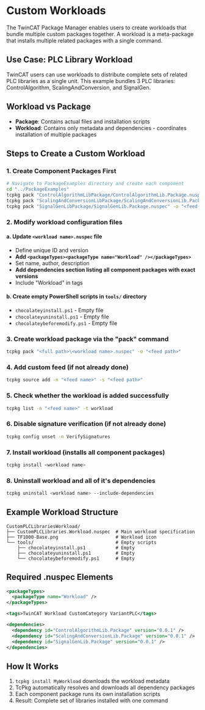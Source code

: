 # Custom Workloads

The TwinCAT Package Manager enables users to create workloads that bundle multiple custom packages together. A workload is a meta-package that installs multiple related packages with a single command.

## Use Case: PLC Library Workload

TwinCAT users can use workloads to distribute complete sets of related PLC libraries as a single unit. This example bundles 3 PLC libraries: ControlAlgorithm, ScalingAndConversion, and SignalGen.

## Workload vs Package

- **Package**: Contains actual files and installation scripts
- **Workload**: Contains only metadata and dependencies - coordinates installation of multiple packages

## Steps to Create a Custom Workload

### 1. Create Component Packages First
```bash
# Navigate to PackageExamples directory and create each component
cd "../PackageExamples"
tcpkg pack "ControlAlgorithmLibPackage/ControlAlgorithmLib.Package.nuspec" -o "<feed-path>"
tcpkg pack "ScalingAndConversionLibPackage/ScalingAndConversionLib.Package.nuspec" -o "<feed-path>"
tcpkg pack "SignalGenLibPackage/SignalGenLib.Package.nuspec" -o "<feed-path>"
```

### 2. Modify workload configuration files

#### a. Update `<workload name>.nuspec` file
- Define unique ID and version
- **Add `<packageTypes><packageType name="Workload" /></packageTypes>`**
- Set name, author, description
- **Add dependencies section listing all component packages with exact versions**
- Include "Workload" in tags

#### b. Create empty PowerShell scripts in `tools/` directory
- `chocolateyinstall.ps1` - Empty file
- `chocolateyuninstall.ps1` - Empty file
- `chocolateybeforemodify.ps1` - Empty file


### 3. Create workload package via the "pack" command
```bash
tcpkg pack "<full path>\<workload name>.nuspec" -o "<feed path>"
```

### 4. Add custom feed (if not already done)
```bash
tcpkg source add -n "<feed name>" -s "<feed path>"
```

### 5. Check whether the workload is added successfully
```bash
tcpkg list -n "<feed name>" -t workload
```

### 6. Disable signature verification (if not already done)
```bash
tcpkg config unset -n VerifySignatures
```

### 7. Install workload (installs all component packages)
```bash
tcpkg install <workload name>
```

### 8. Uninstall workload and all of it's dependencies
```bash
tcpkg uninstall <workload name> --include-dependencies
```

## Example Workload Structure

```
CustomPLCLibrariesWorkload/
├── CustomPLCLibraries.Workload.nuspec  # Main workload specification
├── TF1000-Base.png                     # Workload icon
└── tools/                              # Empty scripts
    ├── chocolateyinstall.ps1           # Empty
    ├── chocolateyuninstall.ps1         # Empty
    └── chocolateybeforemodify.ps1      # Empty
```

## Required .nuspec Elements

```xml
<packageTypes>
  <packageType name="Workload" />
</packageTypes>

<tags>TwinCAT Workload CustomCategory VariantPLC</tags>

<dependencies>
  <dependency id="ControlAlgorithmLib.Package" version="0.0.1" />
  <dependency id="ScalingAndConversionLib.Package" version="0.0.1" />
  <dependency id="SignalGenLib.Package" version="0.0.1" />
</dependencies>
```

## How It Works

1. `tcpkg install MyWorkload` downloads the workload metadata
2. TcPkg automatically resolves and downloads all dependency packages
3. Each component package runs its own installation scripts
4. Result: Complete set of libraries installed with one command